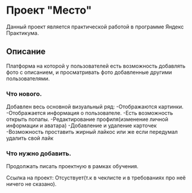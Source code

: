 # Проект "Место" 

Данный проект является практической работой в программе Яндекс Практикума. 

## Описание

Платформа на которой у пользователей есть возможность добавлять фото с описанием, и просматривать фото добавленные другими пользователями.

### Что нового.

Добавлен весь основной визуальный ряд:
-Отображаются картинки.
-Отображается информация о пользователе.
-Есть возможность открыть попапы.
-Редактирование профиля(изменение личной информации и аватара)
-Добавление и удаление карточек 
-Возможность проставить жирный лайкос или же если передумал удалить свой лайк

### Что нужно добавить.

Продолжать писать проектную в рамках обучения.

Ссылка на проект: Отсуствует(т.к в чеклисте и в требованиях про неё ничего не сказано).
